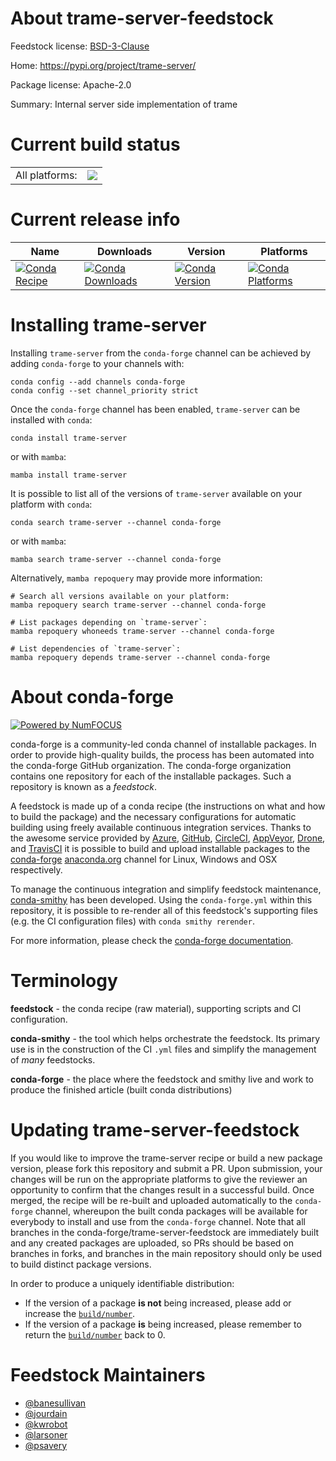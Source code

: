 About trame-server-feedstock
============================

Feedstock license: [BSD-3-Clause](https://github.com/conda-forge/trame-server-feedstock/blob/main/LICENSE.txt)

Home: https://pypi.org/project/trame-server/

Package license: Apache-2.0

Summary: Internal server side implementation of trame

Current build status
====================


<table><tr><td>All platforms:</td>
    <td>
      <a href="https://dev.azure.com/conda-forge/feedstock-builds/_build/latest?definitionId=18594&branchName=main">
        <img src="https://dev.azure.com/conda-forge/feedstock-builds/_apis/build/status/trame-server-feedstock?branchName=main">
      </a>
    </td>
  </tr>
</table>

Current release info
====================

| Name | Downloads | Version | Platforms |
| --- | --- | --- | --- |
| [![Conda Recipe](https://img.shields.io/badge/recipe-trame--server-green.svg)](https://anaconda.org/conda-forge/trame-server) | [![Conda Downloads](https://img.shields.io/conda/dn/conda-forge/trame-server.svg)](https://anaconda.org/conda-forge/trame-server) | [![Conda Version](https://img.shields.io/conda/vn/conda-forge/trame-server.svg)](https://anaconda.org/conda-forge/trame-server) | [![Conda Platforms](https://img.shields.io/conda/pn/conda-forge/trame-server.svg)](https://anaconda.org/conda-forge/trame-server) |

Installing trame-server
=======================

Installing `trame-server` from the `conda-forge` channel can be achieved by adding `conda-forge` to your channels with:

```
conda config --add channels conda-forge
conda config --set channel_priority strict
```

Once the `conda-forge` channel has been enabled, `trame-server` can be installed with `conda`:

```
conda install trame-server
```

or with `mamba`:

```
mamba install trame-server
```

It is possible to list all of the versions of `trame-server` available on your platform with `conda`:

```
conda search trame-server --channel conda-forge
```

or with `mamba`:

```
mamba search trame-server --channel conda-forge
```

Alternatively, `mamba repoquery` may provide more information:

```
# Search all versions available on your platform:
mamba repoquery search trame-server --channel conda-forge

# List packages depending on `trame-server`:
mamba repoquery whoneeds trame-server --channel conda-forge

# List dependencies of `trame-server`:
mamba repoquery depends trame-server --channel conda-forge
```


About conda-forge
=================

[![Powered by
NumFOCUS](https://img.shields.io/badge/powered%20by-NumFOCUS-orange.svg?style=flat&colorA=E1523D&colorB=007D8A)](https://numfocus.org)

conda-forge is a community-led conda channel of installable packages.
In order to provide high-quality builds, the process has been automated into the
conda-forge GitHub organization. The conda-forge organization contains one repository
for each of the installable packages. Such a repository is known as a *feedstock*.

A feedstock is made up of a conda recipe (the instructions on what and how to build
the package) and the necessary configurations for automatic building using freely
available continuous integration services. Thanks to the awesome service provided by
[Azure](https://azure.microsoft.com/en-us/services/devops/), [GitHub](https://github.com/),
[CircleCI](https://circleci.com/), [AppVeyor](https://www.appveyor.com/),
[Drone](https://cloud.drone.io/welcome), and [TravisCI](https://travis-ci.com/)
it is possible to build and upload installable packages to the
[conda-forge](https://anaconda.org/conda-forge) [anaconda.org](https://anaconda.org/)
channel for Linux, Windows and OSX respectively.

To manage the continuous integration and simplify feedstock maintenance,
[conda-smithy](https://github.com/conda-forge/conda-smithy) has been developed.
Using the ``conda-forge.yml`` within this repository, it is possible to re-render all of
this feedstock's supporting files (e.g. the CI configuration files) with ``conda smithy rerender``.

For more information, please check the [conda-forge documentation](https://conda-forge.org/docs/).

Terminology
===========

**feedstock** - the conda recipe (raw material), supporting scripts and CI configuration.

**conda-smithy** - the tool which helps orchestrate the feedstock.
                   Its primary use is in the construction of the CI ``.yml`` files
                   and simplify the management of *many* feedstocks.

**conda-forge** - the place where the feedstock and smithy live and work to
                  produce the finished article (built conda distributions)


Updating trame-server-feedstock
===============================

If you would like to improve the trame-server recipe or build a new
package version, please fork this repository and submit a PR. Upon submission,
your changes will be run on the appropriate platforms to give the reviewer an
opportunity to confirm that the changes result in a successful build. Once
merged, the recipe will be re-built and uploaded automatically to the
`conda-forge` channel, whereupon the built conda packages will be available for
everybody to install and use from the `conda-forge` channel.
Note that all branches in the conda-forge/trame-server-feedstock are
immediately built and any created packages are uploaded, so PRs should be based
on branches in forks, and branches in the main repository should only be used to
build distinct package versions.

In order to produce a uniquely identifiable distribution:
 * If the version of a package **is not** being increased, please add or increase
   the [``build/number``](https://docs.conda.io/projects/conda-build/en/latest/resources/define-metadata.html#build-number-and-string).
 * If the version of a package **is** being increased, please remember to return
   the [``build/number``](https://docs.conda.io/projects/conda-build/en/latest/resources/define-metadata.html#build-number-and-string)
   back to 0.

Feedstock Maintainers
=====================

* [@banesullivan](https://github.com/banesullivan/)
* [@jourdain](https://github.com/jourdain/)
* [@kwrobot](https://github.com/kwrobot/)
* [@larsoner](https://github.com/larsoner/)
* [@psavery](https://github.com/psavery/)

